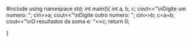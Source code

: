 #include<iostream>
using namespace std;
int main(){
	int a, b, c;
	cout<<"\nDigite um numero: ";
	cin>>a;
	cout<<"\nDigite outro numero: ";
	cin>>b;
	c=a+b;
	cout<<"\nO resultados da soma e: "<<c;
	return 0;
	
}
